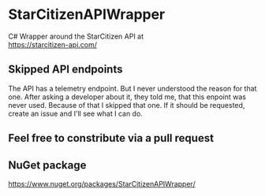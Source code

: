 # StarCitizenAPIWrapper
C# Wrapper around the StarCitizen API at\
https://starcitizen-api.com/

## Skipped API endpoints
The API has a telemetry endpoint. But I never understood the reason for that one.
After asking a developer about it, they told me, that this enpoint was never used.
Because of that I skipped that one. If it should be requested, create an issue and I'll see what I can do.

## Feel free to constribute via a pull request

## NuGet package
https://www.nuget.org/packages/StarCitizenAPIWrapper/